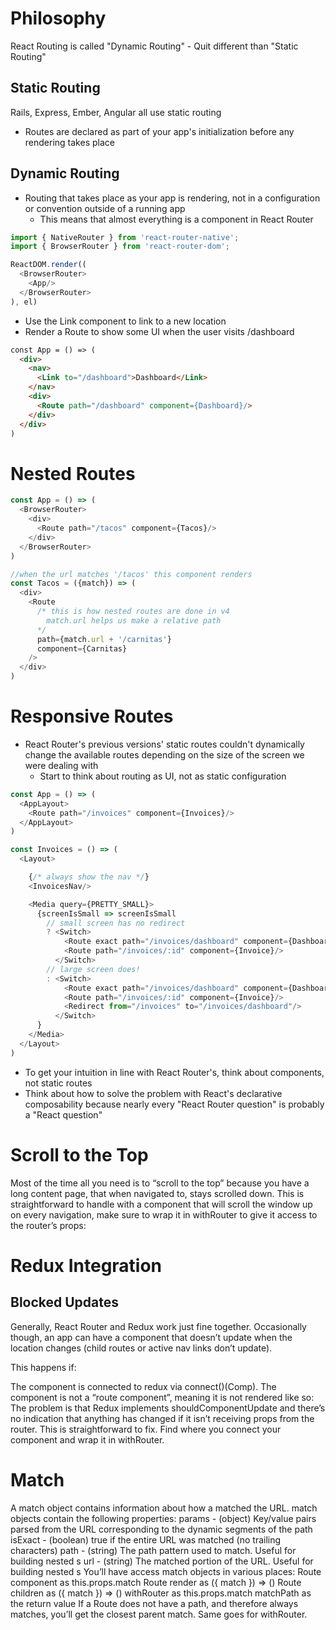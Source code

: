 # Philosophy
React Routing is called "Dynamic Routing" - Quit different than "Static Routing"

## Static Routing
Rails, Express, Ember, Angular all use static routing
  * Routes are declared as part of your app's initialization before any rendering takes place

## Dynamic Routing
  * Routing that takes place as your app is rendering, not in a configuration or convention outside of a running app
    * This means that almost everything is a component in React Router

```javascript
import { NativeRouter } from 'react-router-native';
import { BrowserRouter } from 'react-router-dom';

ReactDOM.render((
  <BrowserRouter>
    <App/>
  </BrowserRouter>
), el)
```


  * Use the Link component to link to a new location
  * Render a Route to show some UI when the user visits /dashboard
```html
const App = () => (
  <div>
    <nav>
      <Link to="/dashboard">Dashboard</Link>
    </nav>
    <div>
      <Route path="/dashboard" component={Dashboard}/>
    </div>
  </div>
)
```
# Nested Routes
```javascript
const App = () => (
  <BrowserRouter>
    <div>
      <Route path="/tacos" component={Tacos}/>
    </div>
  </BrowserRouter>
)

//when the url matches '/tacos' this component renders
const Tacos = ({match}) => (
  <div>
    <Route
      /* this is how nested routes are done in v4
        match.url helps us make a relative path
      */
      path={match.url + '/carnitas'}
      component={Carnitas}
    />
  </div>
)
```

# Responsive Routes
  * React Router's previous versions' static routes couldn't dynamically change the available routes depending on the size of the screen we were dealing with
    * Start to think about routing as UI, not as static configuration

```javascript
const App = () => (
  <AppLayout>
    <Route path="/invoices" component={Invoices}/>
  </AppLayout>
)

const Invoices = () => (
  <Layout>

    {/* always show the nav */}
    <InvoicesNav/>

    <Media query={PRETTY_SMALL}>
      {screenIsSmall => screenIsSmall
        // small screen has no redirect
        ? <Switch>
            <Route exact path="/invoices/dashboard" component={Dashboard}/>
            <Route path="/invoices/:id" component={Invoice}/>
          </Switch>
        // large screen does!
        : <Switch>
            <Route exact path="/invoices/dashboard" component={Dashboard}/>
            <Route path="/invoices/:id" component={Invoice}/>
            <Redirect from="/invoices" to="/invoices/dashboard"/>
          </Switch>
      }
    </Media>
  </Layout>
)
```

  * To get your intuition in line with React Router's, think about components, not static routes
  * Think about how to solve the problem with React's declarative composability because nearly every "React Router question" is probably a "React question"


# Scroll to the Top
Most of the time all you need is to “scroll to the top” because you have a long content page, that when navigated to, stays scrolled down. This is straightforward to handle with a <ScrollToTop> component that will scroll the window up on every navigation, make sure to wrap it in withRouter to give it access to the router’s props:

# Redux Integration

## Blocked Updates
Generally, React Router and Redux work just fine together. Occasionally though, an app can have a component that doesn’t update when the location changes (child routes or active nav links don’t update).

This happens if:

The component is connected to redux via connect()(Comp).
The component is not a “route component”, meaning it is not rendered like so: <Route component={SomeConnectedThing}/>
The problem is that Redux implements shouldComponentUpdate and there’s no indication that anything has changed if it isn’t receiving props from the router. This is straightforward to fix. Find where you connect your component and wrap it in withRouter.


# Match
A match object contains information about how a <Route path> matched the URL. match objects contain the following properties:
params - (object) Key/value pairs parsed from the URL corresponding to the dynamic segments of the path
isExact - (boolean) true if the entire URL was matched (no trailing characters)
path - (string) The path pattern used to match. Useful for building nested <Route>s
url - (string) The matched portion of the URL. Useful for building nested <Link>s
You’ll have access match objects in various places:
Route component as this.props.match
Route render as ({ match }) => ()
Route children as ({ match }) => ()
withRouter as this.props.match
matchPath as the return value
If a Route does not have a path, and therefore always matches, you’ll get the closest parent match. Same goes for withRouter.

